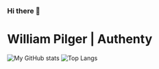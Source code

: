 ### Hi there 👋

# William Pilger | Authenty


![My GitHub stats](https://github-readme-stats.vercel.app/api?username=williampilger&show_icons=true&theme=radical)
![Top Langs](https://github-readme-stats.vercel.app/api/top-langs/?username=williampilger&show_icons=true&theme=radical&layout=compact)

